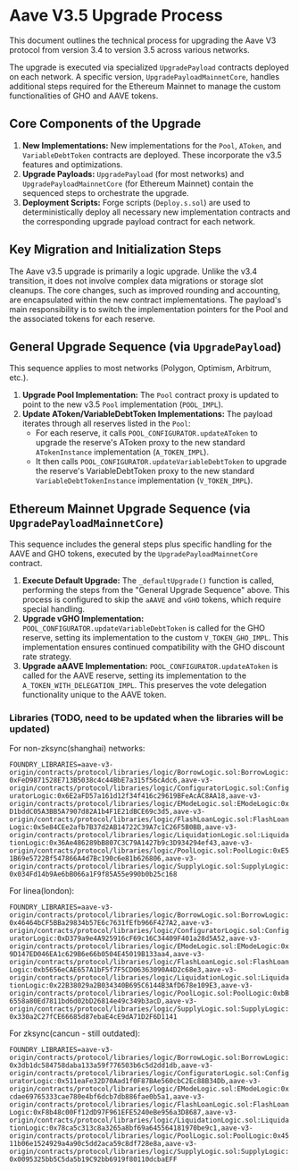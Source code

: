# Aave V3.5 Upgrade Process

This document outlines the technical process for upgrading the Aave V3 protocol from version 3.4 to version 3.5 across various networks.

The upgrade is executed via specialized `UpgradePayload` contracts deployed on each network. A specific version, `UpgradePayloadMainnetCore`, handles additional steps required for the Ethereum Mainnet to manage the custom functionalities of GHO and AAVE tokens.

## Core Components of the Upgrade

1.  **New Implementations:** New implementations for the `Pool`, `AToken`, and `VariableDebtToken` contracts are deployed. These incorporate the v3.5 features and optimizations.
2.  **Upgrade Payloads:** `UpgradePayload` (for most networks) and `UpgradePayloadMainnetCore` (for Ethereum Mainnet) contain the sequenced steps to orchestrate the upgrade.
3.  **Deployment Scripts:** Forge scripts (`Deploy.s.sol`) are used to deterministically deploy all necessary new implementation contracts and the corresponding upgrade payload contract for each network.

## Key Migration and Initialization Steps

The Aave v3.5 upgrade is primarily a logic upgrade. Unlike the v3.4 transition, it does not involve complex data migrations or storage slot cleanups. The core changes, such as improved rounding and accounting, are encapsulated within the new contract implementations. The payload's main responsibility is to switch the implementation pointers for the Pool and the associated tokens for each reserve.

## General Upgrade Sequence (via `UpgradePayload`)

This sequence applies to most networks (Polygon, Optimism, Arbitrum, etc.).

1.  **Upgrade Pool Implementation:** The `Pool` contract proxy is updated to point to the new v3.5 `Pool` implementation (`POOL_IMPL`).
2.  **Update AToken/VariableDebtToken Implementations:** The payload iterates through all reserves listed in the `Pool`:
    - For each reserve, it calls `POOL_CONFIGURATOR.updateAToken` to upgrade the reserve's AToken proxy to the new standard `ATokenInstance` implementation (`A_TOKEN_IMPL`).
    - It then calls `POOL_CONFIGURATOR.updateVariableDebtToken` to upgrade the reserve's VariableDebtToken proxy to the new standard `VariableDebtTokenInstance` implementation (`V_TOKEN_IMPL`).

## Ethereum Mainnet Upgrade Sequence (via `UpgradePayloadMainnetCore`)

This sequence includes the general steps plus specific handling for the AAVE and GHO tokens, executed by the `UpgradePayloadMainnetCore` contract.

1.  **Execute Default Upgrade:** The `_defaultUpgrade()` function is called, performing the steps from the "General Upgrade Sequence" above. This process is configured to skip the `aAAVE` and `vGHO` tokens, which require special handling.
2.  **Upgrade vGHO Implementation:** `POOL_CONFIGURATOR.updateVariableDebtToken` is called for the GHO reserve, setting its implementation to the custom `V_TOKEN_GHO_IMPL`. This implementation ensures continued compatibility with the GHO discount rate strategy.
3.  **Upgrade aAAVE Implementation:** `POOL_CONFIGURATOR.updateAToken` is called for the AAVE reserve, setting its implementation to the `A_TOKEN_WITH_DELEGATION_IMPL`. This preserves the vote delegation functionality unique to the AAVE token.

### Libraries (TODO, need to be updated when the libraries will be updated)

For non-zksync(shanghai) networks:

`FOUNDRY_LIBRARIES=aave-v3-origin/contracts/protocol/libraries/logic/BorrowLogic.sol:BorrowLogic:0xFeD9871528E713B5038c4c44BbE7a315f56cAdc6,aave-v3-origin/contracts/protocol/libraries/logic/ConfiguratorLogic.sol:ConfiguratorLogic:0x6E2aFD57a161d12f34f416c29619BFeAcAC8AA18,aave-v3-origin/contracts/protocol/libraries/logic/EModeLogic.sol:EModeLogic:0xD1bddC05A3BB5A7907d82A1b4F1E21dBCE69c3d5,aave-v3-origin/contracts/protocol/libraries/logic/FlashLoanLogic.sol:FlashLoanLogic:0x5e84CEe2afb7B37d2AB14722C39A7c1C26F5B0BB,aave-v3-origin/contracts/protocol/libraries/logic/LiquidationLogic.sol:LiquidationLogic:0x36Ae486289bB807C3C79A1427b9c3D934294ef43,aave-v3-origin/contracts/protocol/libraries/logic/PoolLogic.sol:PoolLogic:0xE51B69e5722Bf547866A4d7Bc190c6e81b626806,aave-v3-origin/contracts/protocol/libraries/logic/SupplyLogic.sol:SupplyLogic:0x034Fd14b9Ae6bB066a1F9f85A55e990b0b25c168`

For linea(london):

`FOUNDRY_LIBRARIES=aave-v3-origin/contracts/protocol/libraries/logic/BorrowLogic.sol:BorrowLogic:0x46464bCF5BBa29834b57E6c7631fEfb966F427A2,aave-v3-origin/contracts/protocol/libraries/logic/ConfiguratorLogic.sol:ConfiguratorLogic:0xD379a9e4A925916cF69c16C34409F401a28d5A52,aave-v3-origin/contracts/protocol/libraries/logic/EModeLogic.sol:EModeLogic:0x9D147ED046EA1c629B6e66b0504E45019B133aa4,aave-v3-origin/contracts/protocol/libraries/logic/FlashLoanLogic.sol:FlashLoanLogic:0xb5656eCAE657A1bF5f7F5CD06363090A4D2c68e3,aave-v3-origin/contracts/protocol/libraries/logic/LiquidationLogic.sol:LiquidationLogic:0x22B38029a2B034340B695C6144B3AfD678e109E3,aave-v3-origin/contracts/protocol/libraries/logic/PoolLogic.sol:PoolLogic:0xbB6558a80Ed7811bd6d02bD26814e49c349b3acD,aave-v3-origin/contracts/protocol/libraries/logic/SupplyLogic.sol:SupplyLogic:0x330a2C27fCE66685d87ebaE4cE9dA71D2F6D1141`

For zksync(cancun - still outdated):

`FOUNDRY_LIBRARIES=aave-v3-origin/contracts/protocol/libraries/logic/BorrowLogic.sol:BorrowLogic:0x3db1dc584758daba133a59f776503b6c5d2dd1db,aave-v3-origin/contracts/protocol/libraries/logic/ConfiguratorLogic.sol:ConfiguratorLogic:0x511eaFe32D70Aad1f0F87BAe560cbC2Ec88B34Db,aave-v3-origin/contracts/protocol/libraries/logic/EModeLogic.sol:EModeLogic:0xcdae69765333cae780e4bf6dcb7db886fae0b5a1,aave-v3-origin/contracts/protocol/libraries/logic/FlashLoanLogic.sol:FlashLoanLogic:0xF8b48c00Ff12dD97F961EFE5240eBe956a3D8687,aave-v3-origin/contracts/protocol/libraries/logic/LiquidationLogic.sol:LiquidationLogic:0x78ca5c313c8a3265a8bf69a645564181970be9c1,aave-v3-origin/contracts/protocol/libraries/logic/PoolLogic.sol:PoolLogic:0x4511b06e1524929a4a90c5dd2aca59c8df728e8a,aave-v3-origin/contracts/protocol/libraries/logic/SupplyLogic.sol:SupplyLogic:0x0095325bb5C5da5b19C92bb6919f80110dcbaEFF`
